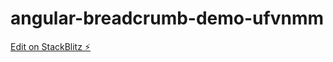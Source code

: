 # angular-breadcrumb-demo-ufvnmm

[Edit on StackBlitz ⚡️](https://stackblitz.com/edit/angular-breadcrumb-demo-ufvnmm)